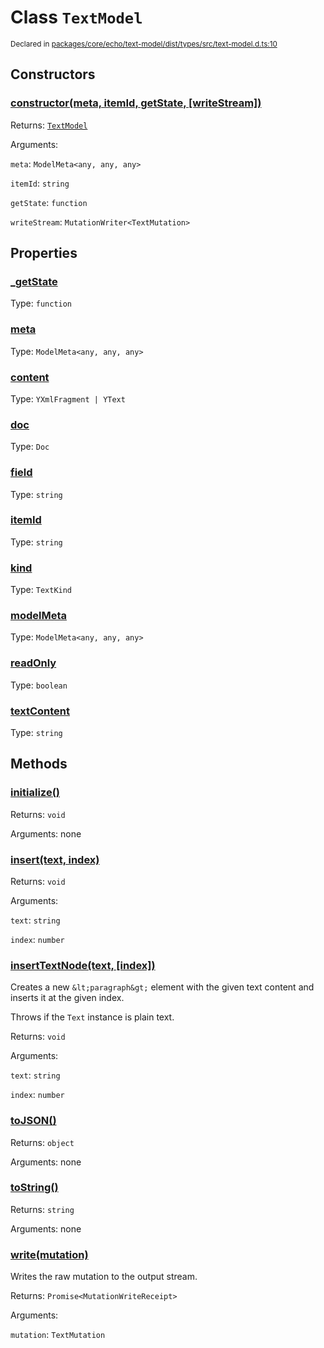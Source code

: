 # Class `TextModel`
<sub>Declared in [packages/core/echo/text-model/dist/types/src/text-model.d.ts:10]()</sub>





## Constructors
### [constructor(meta, itemId, getState, \[writeStream\])]()



Returns: <code>[TextModel](/api/@dxos/client/classes/TextModel)</code>

Arguments: 

`meta`: <code>ModelMeta&lt;any, any, any&gt;</code>

`itemId`: <code>string</code>

`getState`: <code>function</code>

`writeStream`: <code>MutationWriter&lt;TextMutation&gt;</code>


## Properties
### [_getState]()
Type: <code>function</code>

### [meta]()
Type: <code>ModelMeta&lt;any, any, any&gt;</code>

### [content]()
Type: <code>YXmlFragment | YText</code>

### [doc]()
Type: <code>Doc</code>

### [field]()
Type: <code>string</code>

### [itemId]()
Type: <code>string</code>

### [kind]()
Type: <code>TextKind</code>

### [modelMeta]()
Type: <code>ModelMeta&lt;any, any, any&gt;</code>

### [readOnly]()
Type: <code>boolean</code>

### [textContent]()
Type: <code>string</code>


## Methods
### [initialize()]()



Returns: <code>void</code>

Arguments: none

### [insert(text, index)]()



Returns: <code>void</code>

Arguments: 

`text`: <code>string</code>

`index`: <code>number</code>

### [insertTextNode(text, \[index\])]()



Creates a new  `&lt;paragraph&gt;`  element with the given text content and inserts it at the given index.

Throws if the  `Text`  instance is plain text.


Returns: <code>void</code>

Arguments: 

`text`: <code>string</code>

`index`: <code>number</code>

### [toJSON()]()



Returns: <code>object</code>

Arguments: none

### [toString()]()



Returns: <code>string</code>

Arguments: none

### [write(mutation)]()



Writes the raw mutation to the output stream.


Returns: <code>Promise&lt;MutationWriteReceipt&gt;</code>

Arguments: 

`mutation`: <code>TextMutation</code>
